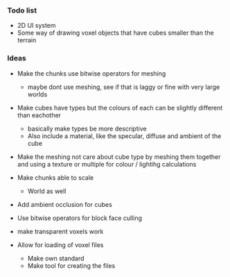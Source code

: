 
### Todo list

- 2D UI system
- Some way of drawing voxel objects that have cubes smaller than the terrain

### Ideas

- Make the chunks use bitwise operators for meshing
	- maybe dont use meshing, see if that is laggy or fine with very large worlds

- Make cubes have types but the colours of each can be slightly different than eachother
	- basically make types be more descriptive
	- Also include a material, like the specular, diffuse and ambient of the cube
- Make the meshing not care about cube type by meshing them together and using a texture or multiple for colour / lightihg calculations
- Make chunks able to scale
	- World as well
- Add ambient occlusion for cubes
- Use bitwise operators for block face culling
- make transparent voxels work
- Allow for loading of voxel files
	- Make own standard
	- Make tool for creating the files